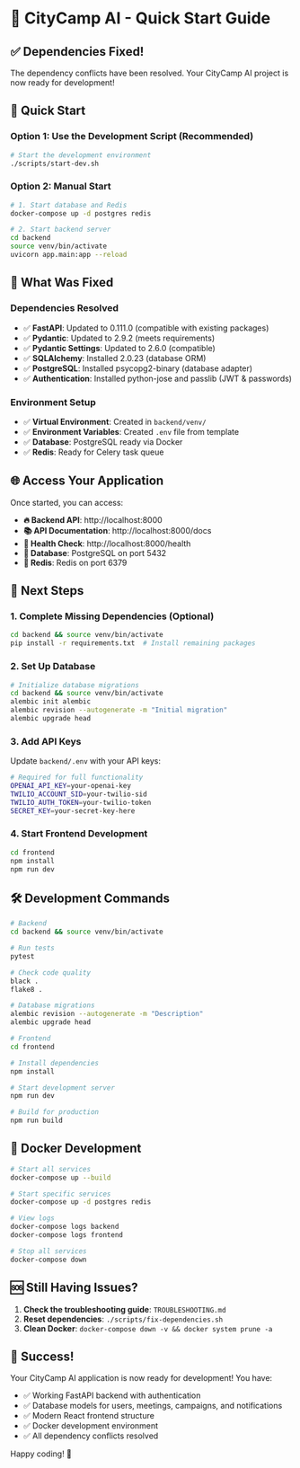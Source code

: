 # 🚀 CityCamp AI - Quick Start Guide

## ✅ Dependencies Fixed!

The dependency conflicts have been resolved. Your CityCamp AI project is now ready for development!

## 🏃 Quick Start

### Option 1: Use the Development Script (Recommended)
```bash
# Start the development environment
./scripts/start-dev.sh
```

### Option 2: Manual Start
```bash
# 1. Start database and Redis
docker-compose up -d postgres redis

# 2. Start backend server
cd backend
source venv/bin/activate
uvicorn app.main:app --reload
```

## 🔧 What Was Fixed

### Dependencies Resolved
- ✅ **FastAPI**: Updated to 0.111.0 (compatible with existing packages)
- ✅ **Pydantic**: Updated to 2.9.2 (meets requirements)
- ✅ **Pydantic Settings**: Updated to 2.6.0 (compatible)
- ✅ **SQLAlchemy**: Installed 2.0.23 (database ORM)
- ✅ **PostgreSQL**: Installed psycopg2-binary (database adapter)
- ✅ **Authentication**: Installed python-jose and passlib (JWT & passwords)

### Environment Setup
- ✅ **Virtual Environment**: Created in `backend/venv/`
- ✅ **Environment Variables**: Created `.env` file from template
- ✅ **Database**: PostgreSQL ready via Docker
- ✅ **Redis**: Ready for Celery task queue

## 🌐 Access Your Application

Once started, you can access:

- **🔥 Backend API**: http://localhost:8000
- **📚 API Documentation**: http://localhost:8000/docs
- **🏥 Health Check**: http://localhost:8000/health
- **🐳 Database**: PostgreSQL on port 5432
- **🔄 Redis**: Redis on port 6379

## 🎯 Next Steps

### 1. Complete Missing Dependencies (Optional)
```bash
cd backend && source venv/bin/activate
pip install -r requirements.txt  # Install remaining packages
```

### 2. Set Up Database
```bash
# Initialize database migrations
cd backend && source venv/bin/activate
alembic init alembic
alembic revision --autogenerate -m "Initial migration"
alembic upgrade head
```

### 3. Add API Keys
Update `backend/.env` with your API keys:
```bash
# Required for full functionality
OPENAI_API_KEY=your-openai-key
TWILIO_ACCOUNT_SID=your-twilio-sid
TWILIO_AUTH_TOKEN=your-twilio-token
SECRET_KEY=your-secret-key-here
```

### 4. Start Frontend Development
```bash
cd frontend
npm install
npm run dev
```

## 🛠️ Development Commands

```bash
# Backend
cd backend && source venv/bin/activate

# Run tests
pytest

# Check code quality
black .
flake8 .

# Database migrations
alembic revision --autogenerate -m "Description"
alembic upgrade head

# Frontend
cd frontend

# Install dependencies
npm install

# Start development server
npm run dev

# Build for production
npm run build
```

## 🐳 Docker Development

```bash
# Start all services
docker-compose up --build

# Start specific services
docker-compose up -d postgres redis

# View logs
docker-compose logs backend
docker-compose logs frontend

# Stop all services
docker-compose down
```

## 🆘 Still Having Issues?

1. **Check the troubleshooting guide**: `TROUBLESHOOTING.md`
2. **Reset dependencies**: `./scripts/fix-dependencies.sh`
3. **Clean Docker**: `docker-compose down -v && docker system prune -a`

## 🎉 Success!

Your CityCamp AI application is now ready for development! You have:

- ✅ Working FastAPI backend with authentication
- ✅ Database models for users, meetings, campaigns, and notifications
- ✅ Modern React frontend structure
- ✅ Docker development environment
- ✅ All dependency conflicts resolved

Happy coding! 🚀
